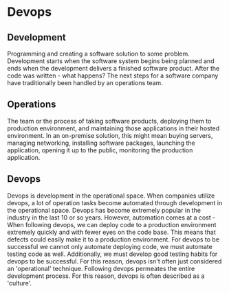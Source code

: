 # Devops

## Development

Programming and creating a software solution to some problem. Development starts when the software system begins being planned and ends when the development delivers a finished software product.  After the code was written - what happens?  The next steps for a software company have traditionally been handled by an operations team.

## Operations

The team or the process of taking software products, deploying them to production environment, and maintaining those applications in their hosted environment. In an on-premise solution, this might mean buying servers, managing networking, installing software packages, launching the application, opening it up to the public, monitoring the production application. 

## Devops
Devops is development in the operational space. When companies utilize devops, a lot of operation tasks become automated through development in the operational space.  Devops has become extremely popular in the industry in the last 10 or so years.  However, automation comes at a cost - When following devops, we can deploy code to a production environment extremely quickly and with fewer eyes on the code base.  This means that defects could easily make it to a production environment. For devops to be successful we cannot only automate deploying code, we must automate testing code as well.  Additionally, we must develop good testing habits for devops to be successful. For this reason, devops isn't often just considered an 'operational' technique.  Following devops permeates the entire development process.  For this reason, devops is often described as a 'culture'.

